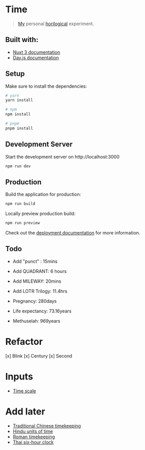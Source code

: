 # Time

> [My](https://egstad.com) personal [horilogical](https://en.wikipedia.org/wiki/Horology) experiment.

## Built with:

- [Nuxt 3 documentation](https://nuxt.com/docs/getting-started/introduction)
- [Day.js documentation](https://day.js.org/docs/en/installation/installation)

## Setup

Make sure to install the dependencies:

```bash
# yarn
yarn install

# npm
npm install

# pnpm
pnpm install
```

## Development Server

Start the development server on http://localhost:3000

```bash
npm run dev
```

## Production

Build the application for production:

```bash
npm run build
```

Locally preview production build:

```bash
npm run preview
```

Check out the [deployment documentation](https://nuxt.com/docs/getting-started/deployment) for more information.

## Todo

- Add "punct" : 15mins
- Add QUADRANT: 6 hours
- Add MILEWAY: 20mins
- Add LOTR Trilogy: 11.4hrs
- Pregnancy: 280days

- Life expectancy: 73.16years
- Methuselah: 969years

# Refactor

[x] Blink
[x] Century
[x] Second

# Inputs

- [Time scale](https://en.wikipedia.org/wiki/Time_scale)

# Add later

- [Traditional Chinese timekeeping](https://en.wikipedia.org/wiki/Traditional_Chinese_timekeeping)
- [Hindu units of time](https://en.wikipedia.org/wiki/Hindu_units_of_time)
- [Roman timekeeping](https://en.wikipedia.org/wiki/Roman_timekeeping)
- [Thai six-hour clock](https://en.wikipedia.org/wiki/Thai_six-hour_clock)
